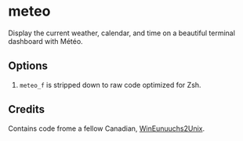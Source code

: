 # meteo

Display the current weather, calendar, and time on a beautiful terminal dashboard with Météo.

## Options

1. `meteo_f` is stripped down to raw code optimized for Zsh.

## Credits

Contains code frome a fellow Canadian, [WinEunuuchs2Unix](https://askubuntu.com/users/307523/wineunuuchs2unix).
